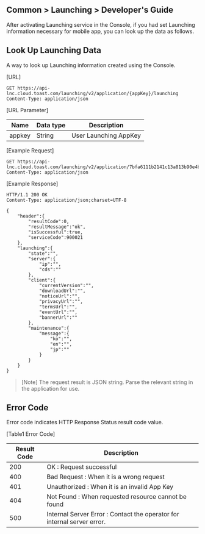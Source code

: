 Common &gt; Launching &gt; Developer's Guide
--------------------------------------------

After activating Launching service in the Console, if you had set Launching information necessary for mobile app, you can look up the data as follows.

Look Up Launching Data
----------------------

A way to look up Launching information created using the Console.

\[URL\]

    GET https://api-lnc.cloud.toast.com/launching/v2/application/{appKey}/launching 
    Content-Type: application/json

\[URL Parameter\]

| Name   | Data type | Description           |
|--------|-----------|-----------------------|
| appkey | String    | User Launching AppKey |

\[Example Request\]

    GET https://api-lnc.cloud.toast.com/launching/v2/application/7bfa6111b2141c13a813b90e4b314ac7308ea00dc2584611c089518f2da5cb6a/launching
    Content-Type: application/json

\[Example Response\]

    HTTP/1.1 200 OK
    Content-Type: application/json;charset=UTF-8

    {
        "header":{
            "resultCode":0,
            "resultMessage":"ok",
            "isSuccessful":true,
            "serviceCode":900021
        },
        "launching":{
            "state":"",
            "server":{
                "ip":"",
                "cds":""
            },
            "client":{
                "currentVersion":"",
                "downloadUrl":"",
                "noticeUrl":"",
                "privacyUrl":"",
                "termsUrl":"",
                "eventUrl":"",
                "bannerUrl":""
            },
            "maintenance":{
                "message":{
                    "ko":"",
                    "en":"",
                    "jp":""
                }
            }
        }
    }

> \[Note\]
> The request result is JSON string. Parse the relevant string in the application for use.

Error Code
----------

Error code indicates HTTP Response Status result code value.

\[Table1 Error Code\]

| Result Code | Description                                                             |
|-------------|-------------------------------------------------------------------------|
| 200         | OK : Request successful                                                 |
| 400         | Bad Request : When it is a wrong request                                |
| 401         | Unauthorized : When it is an invalid App Key                            |
| 404         | Not Found : When requested resource cannot be found                     |
| 500         | Internal Server Error : Contact the operator for internal server error. |


